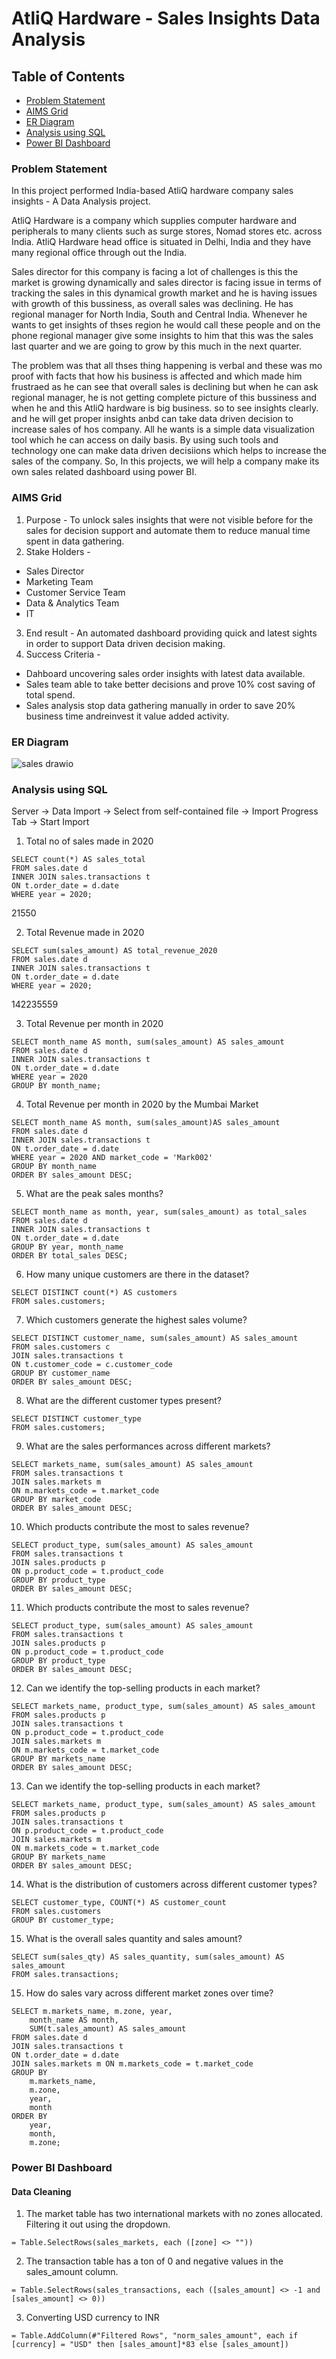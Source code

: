 # AtliQ Hardware - Sales Insights Data Analysis

## <span> Table of Contents </span>
* [Problem Statement](#problem-statement)
* [AIMS Grid](#aims-grid)
* [ER Diagram](#er-diagram)
* [Analysis using SQL](#analysis-using-sql)
* [Power BI Dashboard](#power-bi-dashboard)
  
### Problem Statement

In this project performed India-based AtliQ hardware company sales insights - A Data Analysis project.

AtliQ Hardware is a company which supplies computer hardware and peripherals to many clients such as surge stores, Nomad stores etc. across India. AtliQ Hardware head office is situated in Delhi, India and they have many regional office through out the India.

Sales director for this company is facing a lot of challenges is this the market is growing dynamically and sales director is facing issue in terms of tracking the sales in this dynamical growth market and he is having issues with growth of this bussiness, as overall sales was declining. He has regional manager for North India, South and Central India. Whenever he wants to get insights of thses region he would call these people and on the phone regional manager give some insights to him that this was the sales last quarter and we are going to grow by this much in the next quarter.

The problem was that all thses thing happening is verbal and these was mo proof with facts that how his business is affected and which made him frustraed as he can see that overall sales is declining but when he can ask regional manager, he is not getting complete picture of this bussiness and when he and this AtliQ hardware is big business. so to see insights clearly. and he will get proper insights anbd can take data driven decision to increase sales of hos company. All he wants is a simple data visualization tool which he can access on daily basis. By using such tools and technology one can make data driven decisiions which helps to increase the sales of the company. So, In this projects, we will help a company make its own sales related dashboard using power BI.

### AIMS Grid

1. Purpose - To unlock sales insights that were not visible before for the sales for decision support and automate them to reduce manual time spent in data gathering.
2. Stake Holders -
* Sales Director
* Marketing Team
* Customer Service Team
* Data & Analytics Team
* IT
3. End result - An automated dashboard providing quick and latest sights in order to support Data driven decision making.
4. Success Criteria -
* Dahboard uncovering sales order insights with latest data available.
* Sales team able to take better decisions and prove 10% cost saving of total spend.
* Sales analysis stop data gathering manually in order to save 20% business time andreinvest it value added activity.

### ER Diagram
![sales drawio](https://github.com/karlyndiary/AtliQ-Hardware-Sales-Insights-Data-Analysis/assets/116041695/842e325a-083e-46e0-a803-c60c67a2ba57)

### Analysis using SQL

Server -> Data Import -> Select from self-contained file -> Import Progress Tab -> Start Import
1. Total no of sales made in 2020
```
SELECT count(*) AS sales_total
FROM sales.date d
INNER JOIN sales.transactions t 
ON t.order_date = d.date
WHERE year = 2020;
```
21550

2. Total Revenue made in 2020
```
SELECT sum(sales_amount) AS total_revenue_2020
FROM sales.date d
INNER JOIN sales.transactions t 
ON t.order_date = d.date
WHERE year = 2020;
```
142235559

3. Total Revenue per month in 2020
```
SELECT month_name AS month, sum(sales_amount) AS sales_amount
FROM sales.date d
INNER JOIN sales.transactions t 
ON t.order_date = d.date
WHERE year = 2020
GROUP BY month_name;
```

4. Total Revenue per month in 2020 by the Mumbai Market
```
SELECT month_name AS month, sum(sales_amount)AS sales_amount
FROM sales.date d
INNER JOIN sales.transactions t 
ON t.order_date = d.date
WHERE year = 2020 AND market_code = 'Mark002'
GROUP BY month_name
ORDER BY sales_amount DESC;
```

5. What are the peak sales months?
```
SELECT month_name as month, year, sum(sales_amount) as total_sales 
FROM sales.date d
INNER JOIN sales.transactions t 
ON t.order_date = d.date
GROUP BY year, month_name
ORDER BY total_sales DESC;
```

6. How many unique customers are there in the dataset?
```
SELECT DISTINCT count(*) AS customers 
FROM sales.customers;
```

7. Which customers generate the highest sales volume?
```
SELECT DISTINCT customer_name, sum(sales_amount) AS sales_amount
FROM sales.customers c
JOIN sales.transactions t
ON t.customer_code = c.customer_code
GROUP BY customer_name
ORDER BY sales_amount DESC;
```

8. What are the different customer types present?
```
SELECT DISTINCT customer_type
FROM sales.customers; 
```

9. What are the sales performances across different markets?
```
SELECT markets_name, sum(sales_amount) AS sales_amount
FROM sales.transactions t
JOIN sales.markets m
ON m.markets_code = t.market_code
GROUP BY market_code
ORDER BY sales_amount DESC; 
```

10. Which products contribute the most to sales revenue?
```
SELECT product_type, sum(sales_amount) AS sales_amount
FROM sales.transactions t
JOIN sales.products p
ON p.product_code = t.product_code
GROUP BY product_type
ORDER BY sales_amount DESC; 
```

11. Which products contribute the most to sales revenue?
```
SELECT product_type, sum(sales_amount) AS sales_amount
FROM sales.transactions t
JOIN sales.products p
ON p.product_code = t.product_code
GROUP BY product_type
ORDER BY sales_amount DESC; 
```

12. Can we identify the top-selling products in each market?
```
SELECT markets_name, product_type, sum(sales_amount) AS sales_amount
FROM sales.products p 
JOIN sales.transactions t
ON p.product_code = t.product_code
JOIN sales.markets m 
ON m.markets_code = t.market_code
GROUP BY markets_name
ORDER BY sales_amount DESC;
```

13. Can we identify the top-selling products in each market?
```
SELECT markets_name, product_type, sum(sales_amount) AS sales_amount
FROM sales.products p 
JOIN sales.transactions t
ON p.product_code = t.product_code
JOIN sales.markets m 
ON m.markets_code = t.market_code
GROUP BY markets_name
ORDER BY sales_amount DESC;
```

14. What is the distribution of customers across different customer types?
```
SELECT customer_type, COUNT(*) AS customer_count
FROM sales.customers
GROUP BY customer_type;
```

15. What is the overall sales quantity and sales amount?
```
SELECT sum(sales_qty) AS sales_quantity, sum(sales_amount) AS sales_amount
FROM sales.transactions;
```

15. How do sales vary across different market zones over time?
```
SELECT m.markets_name, m.zone, year,
    month_name AS month,
    SUM(t.sales_amount) AS sales_amount
FROM sales.date d 
JOIN sales.transactions t 
ON t.order_date = d.date
JOIN sales.markets m ON m.markets_code = t.market_code
GROUP BY 
    m.markets_name, 
    m.zone,
    year,
    month
ORDER BY 
    year, 
    month,
    m.zone;

```

### Power BI Dashboard

#### Data Cleaning

1. The market table has two international markets with no zones allocated. Filtering it out using the dropdown.
```
= Table.SelectRows(sales_markets, each ([zone] <> ""))
```
2. The transaction table has a ton of 0 and negative values in the sales_amount column.
```
= Table.SelectRows(sales_transactions, each ([sales_amount] <> -1 and [sales_amount] <> 0))
```
3. Converting USD currency to INR
```
= Table.AddColumn(#"Filtered Rows", "norm_sales_amount", each if [currency] = "USD" then [sales_amount]*83 else [sales_amount])
```

